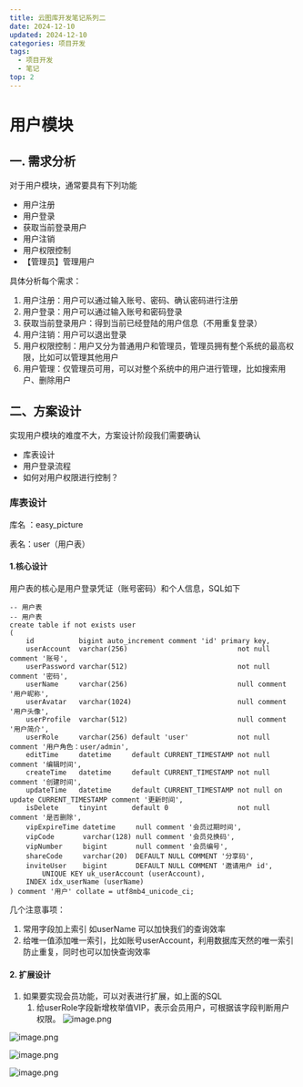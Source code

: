 ```yaml
---
title: 云图库开发笔记系列二
date: 2024-12-10
updated: 2024-12-10
categories: 项目开发
tags:
  - 项目开发
  - 笔记
top: 2
---
```


# 用户模块

## 一. 需求分析
对于用户模块，通常要具有下列功能
* 用户注册
* 用户登录
* 获取当前登录用户
* 用户注销
* 用户权限控制
* 【管理员】管理用户

具体分析每个需求：
1. 用户注册：用户可以通过输入账号、密码、确认密码进行注册
2. 用户登录：用户可以通过输入账号和密码登录
3. 获取当前登录用户：得到当前已经登陆的用户信息（不用重复登录）
4. 用户注销：用户可以退出登录
5. 用户权限控制：用户又分为普通用户和管理员，管理员拥有整个系统的最高权限，比如可以管理其他用户
6. 用户管理：仅管理员可用，可以对整个系统中的用户进行管理，比如搜索用户、删除用户

## 二、方案设计

实现用户模块的难度不大，方案设计阶段我们需要确认

* 库表设计
* 用户登录流程
* 如何对用户权限进行控制？

### 库表设计

库名 ：easy_picture

表名：user（用户表）

#### 1.核心设计
用户表的核心是用户登录凭证（账号密码）和个人信息，SQL如下
```
-- 用户表  
-- 用户表  
create table if not exists user  
(  
    id           bigint auto_increment comment 'id' primary key,  
    userAccount  varchar(256)                           not null comment '账号',  
    userPassword varchar(512)                           not null comment '密码',  
    userName     varchar(256)                           null comment '用户昵称',  
    userAvatar   varchar(1024)                          null comment '用户头像',  
    userProfile  varchar(512)                           null comment '用户简介',  
    userRole     varchar(256) default 'user'            not null comment '用户角色：user/admin',  
    editTime     datetime     default CURRENT_TIMESTAMP not null comment '编辑时间',  
    createTime   datetime     default CURRENT_TIMESTAMP not null comment '创建时间',  
    updateTime   datetime     default CURRENT_TIMESTAMP not null on update CURRENT_TIMESTAMP comment '更新时间',  
    isDelete     tinyint      default 0                 not null comment '是否删除',  
    vipExpireTime datetime     null comment '会员过期时间',  
    vipCode       varchar(128) null comment '会员兑换码',  
    vipNumber     bigint       null comment '会员编号',  
    shareCode     varchar(20)  DEFAULT NULL COMMENT '分享码',  
    inviteUser    bigint       DEFAULT NULL COMMENT '邀请用户 id',  
        UNIQUE KEY uk_userAccount (userAccount),  
    INDEX idx_userName (userName)  
) comment '用户' collate = utf8mb4_unicode_ci;
```

几个注意事项：
1. 常用字段加上索引 如userName 可以加快我们的查询效率
2. 给唯一值添加唯一索引，比如账号userAccount，利用数据库天然的唯一索引防止重复，同时也可以加快查询效率

#### 2. 扩展设计
1. 如果要实现会员功能，可以对表进行扩展，如上面的SQL
	1. 给userRole字段新增枚举值VIP，表示会员用户，可根据该字段判断用户权限。
![image.png](https://cdn.easymuzi.cn/img/20241210223945126.png?imageSlim&imageSlim)


![image.png](https://cdn.easymuzi.cn/img/20241210224144517.png?imageSlim&imageSlim)

![image.png](https://cdn.easymuzi.cn/img/20241210224157839.png?imageSlim&imageSlim)

![image.png](https://cdn.easymuzi.cn/img/20241210224331607.png?imageSlim&imageSlim)
